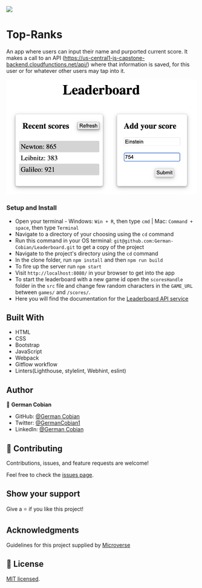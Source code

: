 ![](https://img.shields.io/badge/Microverse-blueviolet)

# Top-Ranks

An app where users can input their name and purported current score. It makes a call to an API (https://us-central1-js-capstone-backend.cloudfunctions.net/api/) where that information is saved, for this user or for whatever other users may tap into it. 

![Top Ranks](/src/assets/Top-ranks.png?raw=true "Top Ranks")


### Setup and Install

* Open your terminal - Windows: `Win + R`, then type `cmd` | Mac: `Command + space`, then type `Terminal`
* Navigate to a directory of your choosing using the `cd` command
* Run this command in your OS terminal: `git@github.com:German-Cobian/Leaderboard.git` to get a copy of the project
* Navigate to the project's directory using the `cd` command
* In the clone folder, run `npm install` and then `npm run build`
* To fire up the server run `npm start`
* Visit `http://localhost:8080/` in your browser to get into the app
* To start the leaderboard with a new game id open the `scoresHandle` folder in the `src` file and change few random characters in the `GAME_URL` between `games/` and `/scores/`.
* Here you will find the documentation for the [Leaderboard API service](https://www.notion.so/Leaderboard-API-service-24c0c3c116974ac49488d4eb0267ade3)

## Built With

* HTML
* CSS
* Bootstrap
* JavaScript
* Webpack
* Gitflow workflow
* Linters(Lighthouse, stylelint, Webhint, eslint)


## Author

👤 **German Cobian**
* GitHub: [@German Cobian](https://github.com/German-Cobian)
* Twitter: [@GermanCobian1](https://twitter.com/GermanCobian1)
* LinkedIn: [@German Cobian](https://www.linkedin.com/in/german-cobian/)


## 🤝 Contributing

Contributions, issues, and feature requests are welcome!

Feel free to check the [issues page](https://github.com/German-Cobian/Top-Ranks/issues).


## Show your support

Give a ⭐️ if you like this project!


## Acknowledgments

Guidelines for this project supplied by [Microverse](https://github.com/microverseinc/curriculum-javascript/tree/main/leaderboard)


## 📝 License

[MIT licensed](https://github.com/German-Cobian/Top-Ranks/blob/main/LICENSE).